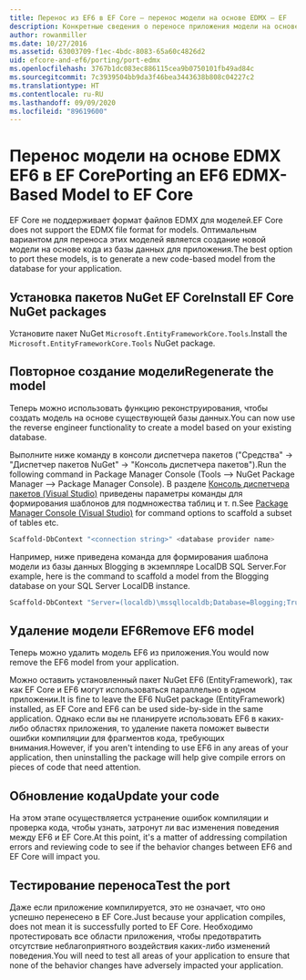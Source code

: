```yaml
---
title: Перенос из EF6 в EF Core — перенос модели на основе EDMX — EF
description: Конкретные сведения о переносе приложения модели на основе Entity Framework 6 EDMX в Entity Framework Core
author: rowanmiller
ms.date: 10/27/2016
ms.assetid: 63003709-f1ec-4bdc-8083-65a60c4826d2
uid: efcore-and-ef6/porting/port-edmx
ms.openlocfilehash: 3767b1dc083ec886115cea9b0750101fb49ad84c
ms.sourcegitcommit: 7c3939504bb9da3f46bea3443638b808c04227c2
ms.translationtype: HT
ms.contentlocale: ru-RU
ms.lasthandoff: 09/09/2020
ms.locfileid: "89619600"
---
```

# <a name="porting-an-ef6-edmx-based-model-to-ef-core"></a><span data-ttu-id="158c0-103">Перенос модели на основе EDMX EF6 в EF Core</span><span class="sxs-lookup"><span data-stu-id="158c0-103">Porting an EF6 EDMX-Based Model to EF Core</span></span>

<span data-ttu-id="158c0-104">EF Core не поддерживает формат файлов EDMX для моделей.</span><span class="sxs-lookup"><span data-stu-id="158c0-104">EF Core does not support the EDMX file format for models.</span></span> <span data-ttu-id="158c0-105">Оптимальным вариантом для переноса этих моделей является создание новой модели на основе кода из базы данных для приложения.</span><span class="sxs-lookup"><span data-stu-id="158c0-105">The best option to port these models, is to generate a new code-based model from the database for your application.</span></span>

## <a name="install-ef-core-nuget-packages"></a><span data-ttu-id="158c0-106">Установка пакетов NuGet EF Core</span><span class="sxs-lookup"><span data-stu-id="158c0-106">Install EF Core NuGet packages</span></span>

<span data-ttu-id="158c0-107">Установите пакет NuGet `Microsoft.EntityFrameworkCore.Tools`.</span><span class="sxs-lookup"><span data-stu-id="158c0-107">Install the `Microsoft.EntityFrameworkCore.Tools` NuGet package.</span></span>

## <a name="regenerate-the-model"></a><span data-ttu-id="158c0-108">Повторное создание модели</span><span class="sxs-lookup"><span data-stu-id="158c0-108">Regenerate the model</span></span>

<span data-ttu-id="158c0-109">Теперь можно использовать функцию реконструирования, чтобы создать модель на основе существующей базы данных.</span><span class="sxs-lookup"><span data-stu-id="158c0-109">You can now use the reverse engineer functionality to create a model based on your existing database.</span></span>

<span data-ttu-id="158c0-110">Выполните ниже команду в консоли диспетчера пакетов ("Средства" -> "Диспетчер пакетов NuGet" -> "Консоль диспетчера пакетов").</span><span class="sxs-lookup"><span data-stu-id="158c0-110">Run the following command in Package Manager Console (Tools –> NuGet Package Manager –> Package Manager Console).</span></span> <span data-ttu-id="158c0-111">В разделе [Консоль диспетчера пакетов (Visual Studio)](xref:core/miscellaneous/cli/powershell) приведены параметры команды для формирования шаблонов для подмножества таблиц и т. п.</span><span class="sxs-lookup"><span data-stu-id="158c0-111">See [Package Manager Console (Visual Studio)](xref:core/miscellaneous/cli/powershell) for command options to scaffold a subset of tables etc.</span></span>

``` powershell
Scaffold-DbContext "<connection string>" <database provider name>
```

<span data-ttu-id="158c0-112">Например, ниже приведена команда для формирования шаблона модели из базы данных Blogging в экземпляре LocalDB SQL Server.</span><span class="sxs-lookup"><span data-stu-id="158c0-112">For example, here is the command to scaffold a model from the Blogging database on your SQL Server LocalDB instance.</span></span>

``` powershell
Scaffold-DbContext "Server=(localdb)\mssqllocaldb;Database=Blogging;Trusted_Connection=True;" Microsoft.EntityFrameworkCore.SqlServer
```

## <a name="remove-ef6-model"></a><span data-ttu-id="158c0-113">Удаление модели EF6</span><span class="sxs-lookup"><span data-stu-id="158c0-113">Remove EF6 model</span></span>

<span data-ttu-id="158c0-114">Теперь можно удалить модель EF6 из приложения.</span><span class="sxs-lookup"><span data-stu-id="158c0-114">You would now remove the EF6 model from your application.</span></span>

<span data-ttu-id="158c0-115">Можно оставить установленный пакет NuGet EF6 (EntityFramework), так как EF Core и EF6 могут использоваться параллельно в одном приложении.</span><span class="sxs-lookup"><span data-stu-id="158c0-115">It is fine to leave the EF6 NuGet package (EntityFramework) installed, as EF Core and EF6 can be used side-by-side in the same application.</span></span> <span data-ttu-id="158c0-116">Однако если вы не планируете использовать EF6 в каких-либо областях приложения, то удаление пакета поможет вывести ошибки компиляции для фрагментов кода, требующих внимания.</span><span class="sxs-lookup"><span data-stu-id="158c0-116">However, if you aren't intending to use EF6 in any areas of your application, then uninstalling the package will help give compile errors on pieces of code that need attention.</span></span>

## <a name="update-your-code"></a><span data-ttu-id="158c0-117">Обновление кода</span><span class="sxs-lookup"><span data-stu-id="158c0-117">Update your code</span></span>

<span data-ttu-id="158c0-118">На этом этапе осуществляется устранение ошибок компиляции и проверка кода, чтобы узнать, затронут ли вас изменения поведения между EF6 и EF Core.</span><span class="sxs-lookup"><span data-stu-id="158c0-118">At this point, it's a matter of addressing compilation errors and reviewing code to see if the behavior changes between EF6 and EF Core will impact you.</span></span>

## <a name="test-the-port"></a><span data-ttu-id="158c0-119">Тестирование переноса</span><span class="sxs-lookup"><span data-stu-id="158c0-119">Test the port</span></span>

<span data-ttu-id="158c0-120">Даже если приложение компилируется, это не означает, что оно успешно перенесено в EF Core.</span><span class="sxs-lookup"><span data-stu-id="158c0-120">Just because your application compiles, does not mean it is successfully ported to EF Core.</span></span> <span data-ttu-id="158c0-121">Необходимо протестировать все области приложения, чтобы предотвратить отсутствие неблагоприятного воздействия каких-либо изменений поведения.</span><span class="sxs-lookup"><span data-stu-id="158c0-121">You will need to test all areas of your application to ensure that none of the behavior changes have adversely impacted your application.</span></span>
